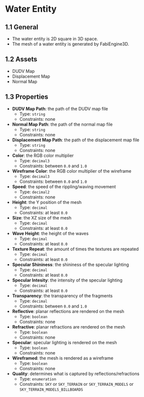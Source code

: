 # Water Entity

## 1.1 General

- The water entity is 2D square in 3D space.
- The mesh of a water entity is generated by FabiEngine3D.

## 1.2 Assets

- DUDV Map
- Displacement Map
- Normal Map

## 1.3 Properties

- **DUDV Map Path**: the path of the DUDV map file
  - Type: `string`
  - Constraints: none
- **Normal Map Path**: the path of the normal map file
  - Type: `string`
  - Constraints: none
- **Displacement Map Path**: the path of the displacement map file
  - Type: `string`
  - Constraints: none
- **Color**: the RGB color multiplier
  - Type: `decimal3`
  - Constraints: between `0.0` and `1.0`
- **Wireframe Color**: the RGB color multiplier of the wireframe
  - Type: `decimal3`
  - Constraints: between `0.0` and `1.0`
- **Speed**: the speed of  the rippling/waving movement
  - Type: `decimal2`
  - Constraints: none
- **Height**: the Y position of the mesh
  - Type: `decimal`
  - Constraints: at least `0.0`
- **Size**: the XZ size of the mesh
  - Type: `decimal`
  - Constraints: at least `0.0`
- **Wave Height**: the height of the waves
  - Type: `decimal`
  - Constraints: at least `0.0`
- **Texture Repeat**: the amount of times the textures are repeated
  - Type: `decimal`
  - Constraints: at least `0.0`
- **Specular Shininess**: the shininess of the specular lighting
  - Type: `decimal`
  - Constraints: at least `0.0`
- **Specular Intesity**: the intensity of the specular lighting
  - Type: `decimal`
  - Constraints: at least `0.0`
- **Transparency**: the transparency of the fragments
  - Type: `decimal`
  - Constraints: between `0.0` and `1.0`
- **Reflective**: planar reflections are rendered on the mesh
  - Type: `boolean`
  - Constraints: none
- **Refractive**: planar refractions are rendered on the mesh
  - Type: `boolean`
  - Constraints: none
- **Specular**: specular lighting is rendered on the mesh
  - Type: `boolean`
  - Constraints: none
- **Wireframed**: the mesh is rendered as a wireframe
  - Type: `boolean`
  - Constraints: none
- **Quality**: determines what is captured by reflections/refractions
  - Type: `enumeration`
  - Constraints: `SKY` or `SKY_TERRAIN` or `SKY_TERRAIN_MODELS` or `SKY_TERRAIN_MODELS_BILLBOARDS`
